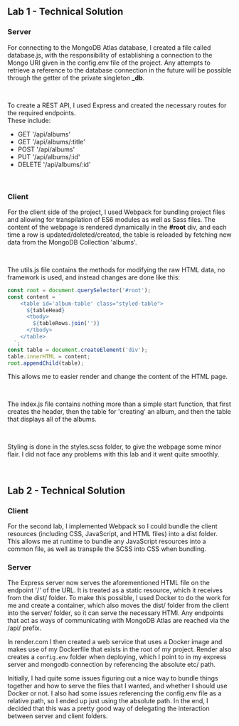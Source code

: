 ## Lab 1 - Technical Solution

### Server

For connecting to the MongoDB Atlas database, I created a file called database.js, with the responsibility of establishing a connection to the Mongo URI given in the config.env file of the project. Any attempts to retrieve a reference to the database connection in the future will be possible through the getter of the private singleton **\_db**.

<br>

To create a REST API, I used Express and created the necessary routes for the required endpoints.<br>
These include:

- GET '/api/albums'
- GET '/api/albums/:title'
- POST '/api/albums'
- PUT '/api/albums/:id'
- DELETE '/api/albums/:id'

<br>

### Client

For the client side of the project, I used Webpack for bundling project files and allowing for transpilation of ES6 modules as well as Sass files. The content of the webpage is rendered dynamically in the **#root** div, and each time a row is updated/deleted/created, the table is reloaded by fetching new data from the MongoDB Collection 'albums'.

<br>

The utils.js file contains the methods for modifying the raw HTML data, no framework is used, and instead changes are done like this:

```js
const root = document.querySelector('#root');
const content = `
    <table id='album-table' class="styled-table">
      ${tableHead}
      <tbody>
        ${tableRows.join('')}
      </tbody>
    </table>
  `;
const table = document.createElement('div');
table.innerHTML = content;
root.appendChild(table);
```

This allows me to easier render and change the content of the HTML page.

<br>

The index.js file contains nothing more than a simple start function, that first creates the header, then the table for 'creating' an album, and then the table that displays all of the albums.

<br>

Styling is done in the styles.scss folder, to give the webpage some minor flair. I did not face any problems with this lab and it went quite smoothly.

<br>

## Lab 2 - Technical Solution

### Client

For the second lab, I implemented Webpack so I could bundle the client resources (including CSS, JavaScript, and HTML files) into a dist folder. This allows me at runtime to bundle any JavaScript resources into a common file, as well as transpile the SCSS into CSS when bundling.

### Server

The Express server now serves the aforementioned HTML file on the endpoint '/' of the URL. It is treated as a static resource, which it receives from the dist/ folder. To make this possible, I used Docker to do the work for me and create a container, which also moves the dist/ folder from the client into the server/ folder, so it can serve the necessary HTMl. Any endpoints that act as ways of communicating with MongoDB Atlas are reached via the /api/ prefix.

In render.com I then created a web service that uses a Docker image and makes use of my Dockerfile that exists in the root of my project. Render also creates a `config.env` folder when deploying, which I point to in my express server and mongodb connection by referencing the absolute etc/ path.

Initially, I had quite some issues figuring out a nice way to bundle things together and how to serve the files that I wanted, and whether I should use Docker or not. I also had some issues referencing the config.env file as a relative path, so I ended up just using the absolute path. In the end, I decided that this was a pretty good way of delegating the interaction between server and client folders.
